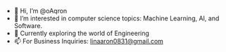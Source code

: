- 👋 Hi, I’m @oAqron
- 👀 I’m interested in computer science topics: Machine Learning, AI, and Software.
- 🌱 Currently exploring the world of Engineering
- 📫 For Business Inquiries: linaaron0831@gmail.com


